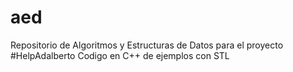 # aed
Repositorio de Algoritmos y Estructuras de Datos para el proyecto #HelpAdalberto
Codigo en C++ de ejemplos con STL
